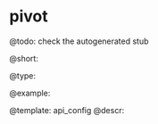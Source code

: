 pivot
=============

@todo:
	check the autogenerated stub


@short:
	

@type:

@example:

@template:	api_config
@descr:


